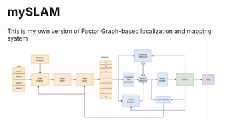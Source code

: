 # mySLAM

This is my own version of Factor Graph-based localization and mapping system
![alt text](/docs/diagrams/Pipeline/pipeline.png?raw=true "Pipeline Scheme")

